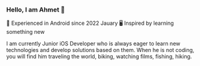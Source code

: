 ### Hello, I am Ahmet 👋

 📆 Experienced in Android since 2022 Jauary
 🖥️ Inspired by learning something new
 
  I am currently Junior iOS Developer who is always eager to learn new technologies and develop solutions based on them. When he is not   coding, you will find him traveling the world, biking, watching films, fishing, hiking.
 

<!--
**ahmetbostanciklioglu/AhmetBostanciklioglu** is a ✨ _special_ ✨ repository because its `README.md` (this file) appears on your GitHub profile.

Here are some ideas to get you started:


-->

